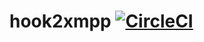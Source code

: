 # hook2xmpp [![CircleCI](https://circleci.com/gh/genofire/hook2xmpp/tree/master.svg?style=shield)](https://circleci.com/gh/genofire/hook2xmpp/tree/master)
